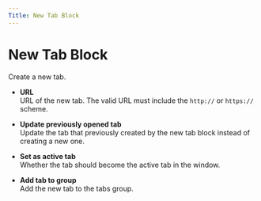 ```yaml
---
Title: New Tab Block
---
```


# New Tab Block

Create a new tab.

- **URL** <br>
	URL of the new tab. The valid URL must include the `http://` or `https://` scheme.

- **Update previously opened tab** <br>
	Update the tab that previously created by the new tab block instead of creating a new one.

- **Set as active tab** <br>
	Whether the tab should become the active tab in the window.

- **Add tab to group** <br>
	Add the new tab to the tabs group.